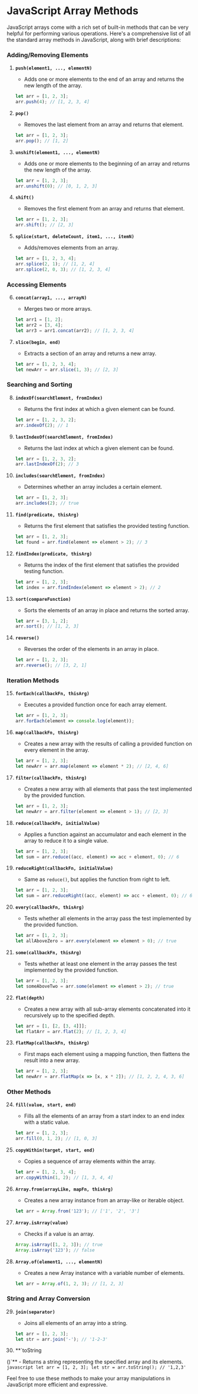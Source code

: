 # JavaScript Array Methods

JavaScript arrays come with a rich set of built-in methods that can be very helpful for performing various operations. Here's a comprehensive list of all the standard array methods in JavaScript, along with brief descriptions:

### Adding/Removing Elements

1. **`push(element1, ..., elementN)`**
   - Adds one or more elements to the end of an array and returns the new length of the array.
   ```javascript
   let arr = [1, 2, 3];
   arr.push(4); // [1, 2, 3, 4]
   ```

2. **`pop()`**
   - Removes the last element from an array and returns that element.
   ```javascript
   let arr = [1, 2, 3];
   arr.pop(); // [1, 2]
   ```

3. **`unshift(element1, ..., elementN)`**
   - Adds one or more elements to the beginning of an array and returns the new length of the array.
   ```javascript
   let arr = [1, 2, 3];
   arr.unshift(0); // [0, 1, 2, 3]
   ```

4. **`shift()`**
   - Removes the first element from an array and returns that element.
   ```javascript
   let arr = [1, 2, 3];
   arr.shift(); // [2, 3]
   ```

5. **`splice(start, deleteCount, item1, ..., itemN)`**
   - Adds/removes elements from an array.
   ```javascript
   let arr = [1, 2, 3, 4];
   arr.splice(2, 1); // [1, 2, 4]
   arr.splice(2, 0, 3); // [1, 2, 3, 4]
   ```

### Accessing Elements

6. **`concat(array1, ..., arrayN)`**
   - Merges two or more arrays.
   ```javascript
   let arr1 = [1, 2];
   let arr2 = [3, 4];
   let arr3 = arr1.concat(arr2); // [1, 2, 3, 4]
   ```

7. **`slice(begin, end)`**
   - Extracts a section of an array and returns a new array.
   ```javascript
   let arr = [1, 2, 3, 4];
   let newArr = arr.slice(1, 3); // [2, 3]
   ```

### Searching and Sorting

8. **`indexOf(searchElement, fromIndex)`**
   - Returns the first index at which a given element can be found.
   ```javascript
   let arr = [1, 2, 3, 2];
   arr.indexOf(2); // 1
   ```

9. **`lastIndexOf(searchElement, fromIndex)`**
   - Returns the last index at which a given element can be found.
   ```javascript
   let arr = [1, 2, 3, 2];
   arr.lastIndexOf(2); // 3
   ```

10. **`includes(searchElement, fromIndex)`**
    - Determines whether an array includes a certain element.
    ```javascript
    let arr = [1, 2, 3];
    arr.includes(2); // true
    ```

11. **`find(predicate, thisArg)`**
    - Returns the first element that satisfies the provided testing function.
    ```javascript
    let arr = [1, 2, 3];
    let found = arr.find(element => element > 2); // 3
    ```

12. **`findIndex(predicate, thisArg)`**
    - Returns the index of the first element that satisfies the provided testing function.
    ```javascript
    let arr = [1, 2, 3];
    let index = arr.findIndex(element => element > 2); // 2
    ```

13. **`sort(compareFunction)`**
    - Sorts the elements of an array in place and returns the sorted array.
    ```javascript
    let arr = [3, 1, 2];
    arr.sort(); // [1, 2, 3]
    ```

14. **`reverse()`**
    - Reverses the order of the elements in an array in place.
    ```javascript
    let arr = [1, 2, 3];
    arr.reverse(); // [3, 2, 1]
    ```

### Iteration Methods

15. **`forEach(callbackFn, thisArg)`**
    - Executes a provided function once for each array element.
    ```javascript
    let arr = [1, 2, 3];
    arr.forEach(element => console.log(element));
    ```

16. **`map(callbackFn, thisArg)`**
    - Creates a new array with the results of calling a provided function on every element in the array.
    ```javascript
    let arr = [1, 2, 3];
    let newArr = arr.map(element => element * 2); // [2, 4, 6]
    ```

17. **`filter(callbackFn, thisArg)`**
    - Creates a new array with all elements that pass the test implemented by the provided function.
    ```javascript
    let arr = [1, 2, 3];
    let newArr = arr.filter(element => element > 1); // [2, 3]
    ```

18. **`reduce(callbackFn, initialValue)`**
    - Applies a function against an accumulator and each element in the array to reduce it to a single value.
    ```javascript
    let arr = [1, 2, 3];
    let sum = arr.reduce((acc, element) => acc + element, 0); // 6
    ```

19. **`reduceRight(callbackFn, initialValue)`**
    - Same as `reduce()`, but applies the function from right to left.
    ```javascript
    let arr = [1, 2, 3];
    let sum = arr.reduceRight((acc, element) => acc + element, 0); // 6
    ```

20. **`every(callbackFn, thisArg)`**
    - Tests whether all elements in the array pass the test implemented by the provided function.
    ```javascript
    let arr = [1, 2, 3];
    let allAboveZero = arr.every(element => element > 0); // true
    ```

21. **`some(callbackFn, thisArg)`**
    - Tests whether at least one element in the array passes the test implemented by the provided function.
    ```javascript
    let arr = [1, 2, 3];
    let someAboveTwo = arr.some(element => element > 2); // true
    ```

22. **`flat(depth)`**
    - Creates a new array with all sub-array elements concatenated into it recursively up to the specified depth.
    ```javascript
    let arr = [1, [2, [3, 4]]];
    let flatArr = arr.flat(2); // [1, 2, 3, 4]
    ```

23. **`flatMap(callbackFn, thisArg)`**
    - First maps each element using a mapping function, then flattens the result into a new array.
    ```javascript
    let arr = [1, 2, 3];
    let newArr = arr.flatMap(x => [x, x * 2]); // [1, 2, 2, 4, 3, 6]
    ```

### Other Methods

24. **`fill(value, start, end)`**
    - Fills all the elements of an array from a start index to an end index with a static value.
    ```javascript
    let arr = [1, 2, 3];
    arr.fill(0, 1, 2); // [1, 0, 3]
    ```

25. **`copyWithin(target, start, end)`**
    - Copies a sequence of array elements within the array.
    ```javascript
    let arr = [1, 2, 3, 4];
    arr.copyWithin(1, 2); // [1, 3, 4, 4]
    ```

26. **`Array.from(arrayLike, mapFn, thisArg)`**
    - Creates a new array instance from an array-like or iterable object.
    ```javascript
    let arr = Array.from('123'); // ['1', '2', '3']
    ```

27. **`Array.isArray(value)`**
    - Checks if a value is an array.
    ```javascript
    Array.isArray([1, 2, 3]); // true
    Array.isArray('123'); // false
    ```

28. **`Array.of(element1, ..., elementN)`**
    - Creates a new Array instance with a variable number of elements.
    ```javascript
    let arr = Array.of(1, 2, 3); // [1, 2, 3]
    ```

### String and Array Conversion

29. **`join(separator)`**
    - Joins all elements of an array into a string.
    ```javascript
    let arr = [1, 2, 3];
    let str = arr.join('-'); // '1-2-3'
    ```

30. **`toString

()`**
    - Returns a string representing the specified array and its elements.
    ```javascript
    let arr = [1, 2, 3];
    let str = arr.toString(); // '1,2,3'
    ```

Feel free to use these methods to make your array manipulations in JavaScript more efficient and expressive.
